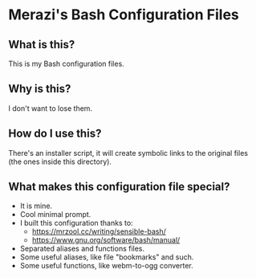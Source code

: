 # Merazi's Bash Configuration Files

## What is this?
This is my Bash configuration files.

## Why is this?
I don't want to lose them.

## How do I use this?
There's an installer script, it will create symbolic links to the
original files (the ones inside this directory).

## What makes this configuration file special?
- It is mine.
- Cool minimal prompt.
- I built this configuration thanks to:
  + https://mrzool.cc/writing/sensible-bash/
  + https://www.gnu.org/software/bash/manual/
- Separated aliases and functions files.
- Some useful aliases, like file "bookmarks" and such.
- Some useful functions, like webm-to-ogg converter.
